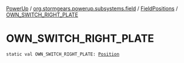 [PowerUp](../../index.md) / [org.stormgears.powerup.subsystems.field](../index.md) / [FieldPositions](index.md) / [OWN_SWITCH_RIGHT_PLATE](./-o-w-n_-s-w-i-t-c-h_-r-i-g-h-t_-p-l-a-t-e.md)

# OWN_SWITCH_RIGHT_PLATE

`static val OWN_SWITCH_RIGHT_PLATE: `[`Position`](../../org.stormgears.powerup.subsystems.navigator/-position/index.md)